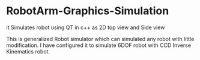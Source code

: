 # RobotArm-Graphics-Simulation
it Simulates robot using QT in c++ as 2D top view and Side view

This is generalized Robot simulator which can simulated any robot with little modification.
I have configured it to simulate 6DOF robot with CCD Inverse Kinematics robot.
